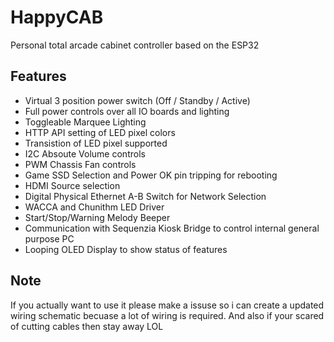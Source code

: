 # HappyCAB
Personal total arcade cabinet controller based on the ESP32

## Features
* Virtual 3 position power switch (Off / Standby / Active)
* Full power controls over all IO boards and lighting
* Toggleable Marquee Lighting
* HTTP API setting of LED pixel colors
* Transistion of LED pixel supported
* I2C Absoute Volume controls
* PWM Chassis Fan controls
* Game SSD Selection and Power OK pin tripping for rebooting
* HDMI Source selection
* Digital Physical Ethernet A-B Switch for Network Selection
* WACCA and Chunithm LED Driver
* Start/Stop/Warning Melody Beeper
* Communication with Sequenzia Kiosk Bridge to control internal general purpose PC
* Looping OLED Display to show status of features

## Note
If you actually want to use it please make a issuse so i can create a updated wiring schematic becuase a lot of wiring is required. And also if your scared of cutting cables then stay away LOL
